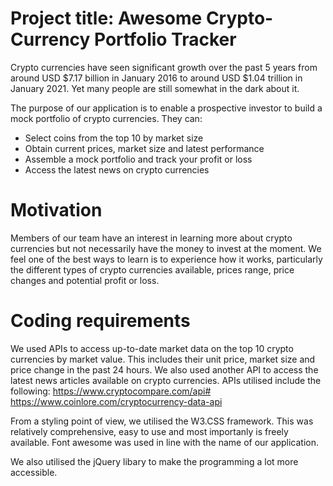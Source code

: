 # Project title: Awesome Crypto-Currency Portfolio Tracker

Crypto currencies have seen significant growth over the past 5 years from around USD $7.17 billion in January 2016 to around USD $1.04 trillion in January 2021. Yet many people are still somewhat in the dark about it.

The purpose of our application is to enable a prospective investor to build a mock portfolio of crypto currencies. They can:
- Select coins from the top 10 by market size
- Obtain current prices, market size and latest performance
- Assemble a mock portfolio and track your profit or loss
- Access the latest news on crypto currencies

# Motivation

Members of our team have an interest in learning more about crypto currencies but not necessarily have the money to invest at the moment. We feel one of the best ways to learn is to experience how it works, particularly the different types of crypto currencies available, prices range, price changes and potential profit or loss.

# Coding requirements

We used APIs to access up-to-date market data on the top 10 crypto currencies by market value. This includes their unit price, market size and price change in the past 24 hours. We also used another API to access the latest news articles available on crypto currencies. APIs utilised include the following:
https://www.cryptocompare.com/api#
https://www.coinlore.com/cryptocurrency-data-api


From a styling point of view, we utilised the W3.CSS framework. This was relatively comprehensive, easy to use and most importanly is freely available. Font awesome was used in line with the name of our application.

We also utilised the jQuery libary to make the programming a lot more accessible.
